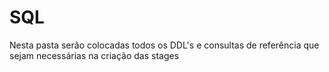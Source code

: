 # SQL
Nesta pasta serão colocadas todos os DDL's e consultas de referência que sejam necessárias na criação das stages
